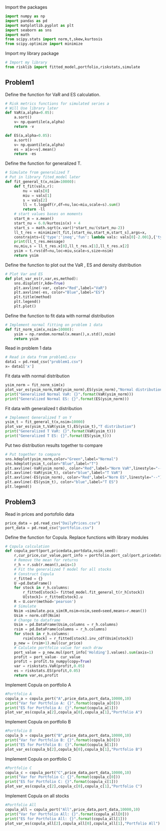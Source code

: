 Import the packages 

```python
import numpy as np
import pandas as pd
import matplotlib.pyplot as plt
import seaborn as sns
import math
from scipy.stats import norm,t,skew,kurtosis
from scipy.optimize import minimize
```
Import my library package

```python
# Import my library
from risklib import fitted_model,portfolio,riskstats,simulate
```

## Problem1

Define the function for VaR and ES calculation.

```python
# Risk metrics functions for simulated series a
# Will Use library later
def VaR(a,alpha=0.05):
    a.sort()
    v= np.quantile(a,alpha)
    return -v

def ES(a,alpha=0.05):
    a.sort()
    v= np.quantile(a,alpha)
    es = a[a<=v].mean()
    return -es
```

Define the function for generalized T. 

```python
# Simulate from generalized T
# Put in library fited_model later
def fit_general_t(x,nsim=10000):
    def t_fit(vals,r):
        nu = vals[0]
        miu = vals[1]
        s = vals[2]
        ll = t.logpdf(r,df=nu,loc=miu,scale=s).sum()
        return -ll
    # start values bases on moments
    start_m = x.mean()
    start_nu = 6.0/kurtosis(x) + 4
    start_s = math.sqrt(x.var()*start_nu/(start_nu-2))
    ll_t_res = minimize(t_fit,[start_nu,start_m,start_s],args=x,
    constraints=({'type':'ineq','fun': lambda vals: vals[0]-2.001},{'type':'ineq','fun': lambda vals: vals[2]-1e-6}))
    print(ll_t_res.message)
    nu,miu,s = ll_t_res.x[0],ll_t_res.x[1],ll_t_res.x[2]
    ysim = t.rvs(df=nu,loc=miu,scale=s,size=nsim)
    return ysim
```

Define the function to plot out the VaR , ES and density distribution

```python
# Plot Var and ES
def plot_var_es(r,var,es,method):
    sns.displot(r,kde=True)
    plt.axvline(-var, color="Red",label="VaR")
    plt.axvline(-es, color="Blue",label="ES")
    plt.title(method)
    plt.legend()
    plt.plot()
```
Define the function to fit data with normal distribution

```python
# Implement normal fitting on problem 1 data
def fit_norm_sim(x,nsim=10000):
    ysim = np.random.normal(x.mean(),x.std(),nsim)
    return ysim
```
Read in problem 1 data

```python
# Read in data from problem1.csv
data1 = pd.read_csv("problem1.csv")
x= data1['x']
```
Fit data with normal distribution

```python
ysim_norm = fit_norm_sim(x)
plot_var_es(ysim_norm,VaR(ysim_norm),ES(ysim_norm),"Normal distribution")
print("Generalized Normal VaR: {}".format(VaR(ysim_norm)))
print("Generalized Normal ES: {}".format(ES(ysim_norm)))
```

Fit data with generalized t distribution

```python
# Implement Generalized T on Y
ysim_t = fit_general_t(x,nsim=10000)
plot_var_es(ysim_t,VaR(ysim_t),ES(ysim_t),"T distribution")
print("Generalized T VaR: {}".format(VaR(ysim_t)))
print("Generalized T ES: {}".format(ES(ysim_t)))
```

Put two distribution results together to compare

```python
# Put together to compare
sns.kdeplot(ysim_norm,color="Green",label="Normal")
sns.kdeplot(ysim_t,color="Blue",label="T")
plt.axvline(-VaR(ysim_norm), color="Red",label="Norm VaR",linestyle="--")
plt.axvline(-VaR(ysim_t), color="blue",label="T VaR")
plt.axvline(-ES(ysim_norm), color="Red",label="Norm ES",linestyle="--")
plt.axvline(-ES(ysim_t), color="blue",label="T ES")
plt.legend()
```

## Problem3

Read in prices and portofolio data

```python
price_data = pd.read_csv("DailyPrices.csv")
port_data = pd.read_csv("portfolio.csv")
```

Define the function for Copula. Replace functions with library modules 

```python
# Copula calculation
def copula_port(port,pricedata,portdata,nsim,seed):
    r,cur_price,cur_value,port_info = portfolio.port_cal(port,pricedata,portdata)
    # Remove the mean for returns
    r_h = r.sub(r.mean(),axis=1)
    # Fit the generalized T model for all stocks
    # Construct Copula
    r_fitted = {}
    U =pd.DataFrame()
    for stock in r_h.columns:
        r_fitted[stock]= fitted_model.fit_general_t(r_h[stock])
        U[stock]= r_fitted[stock].u
    R = U.corr(method='pearson')
    # Simulate
    Nsim =simulate.pca_sim(R,nsim=nsim,seed=seed,means=r.mean())
    Usim = norm.cdf(Nsim)
    # Change to dataframe
    Usim = pd.DataFrame(Usim,columns = r_h.columns)
    rsim = pd.DataFrame(columns = r_h.columns)
    for stock in r_h.columns:
        rsim[stock] = r_fitted[stock].inv_cdf(Usim[stock])
    p_new = (rsim+1).mul(cur_price)
    # Calulate portfolio value for each draw
    port_value = p_new.mul(port_info['Holding'].values).sum(axis=1)
    profit = port_value- cur_value
    profit = profit.to_numpy(copy=True)
    var = riskstats.VaR(profit,0.05)
    es = riskstats.ES(profit,0.05)
    return var,es,profit
```
Implement Copula on portfolio A

```python
#Portfolio A
copula_a = copula_port("A",price_data,port_data,10000,10)
print("Var for Portfolio A: {}".format(copula_a[0]))
print("ES for Portfolio A: {}".format(copula_a[1]))
plot_var_es(copula_a[2],copula_a[0],copula_a[1],"Portfolio A")
```

Implement Copula on portfolio B

```python
#Portfolio B
copula_b = copula_port("B",price_data,port_data,10000,10)
print("Var for Portfolio B: {}".format(copula_b[0]))
print("ES for Portfolio B: {}".format(copula_b[1]))
plot_var_es(copula_b[2],copula_b[0],copula_b[1],"Portfolio B")
```

Implement Copula on portfolio C

```python
#Portfolio C
copula_c = copula_port("C",price_data,port_data,10000,10)
print("Var for Portfolio C: {}".format(copula_c[0]))
print("ES for Portfolio C: {}".format(copula_c[1]))
plot_var_es(copula_c[2],copula_c[0],copula_c[1],"Portfolio C")
```

Implement Copula on all stocks

```python
#Portfolio All
copula_all = copula_port("All",price_data,port_data,10000,10)
print("Var for Portfolio All: {}".format(copula_all[0]))
print("ES for Portfolio All: {}".format(copula_all[1]))
plot_var_es(copula_all[2],copula_all[0],copula_all[1],"Portfolio All")
```
